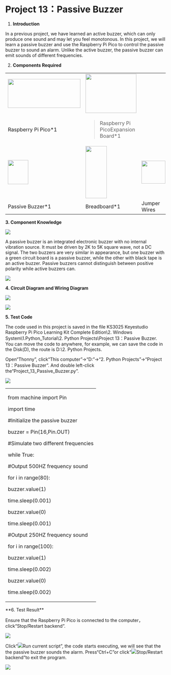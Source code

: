 # Project 13：Passive Buzzer

1.  **Introduction**

In a previous project, we have learned an active buzzer, which can only produce one sound and may let you feel monotonous. In this project, we will learn a passive buzzer and use the Raspberry Pi Pico to control the passive buzzer to sound an alarm. Unlike the active buzzer, the passive buzzer can emit sounds of different frequencies.

2.  **Components Required**

<table>
<tbody>
<tr class="odd">
<td><img src="https://raw.githubusercontent.com/keyestudio/KS3025-KS3025F-Keyestudio-Raspberry-Pi-Pico-Learning-Kit-Complete-Edition-Python/master/media/b18fe281156b29c44796f72222718d58.jpeg" style="width:2.37431in;height:0.94514in" /></td>
<td><img src="https://raw.githubusercontent.com/keyestudio/KS3025-KS3025F-Keyestudio-Raspberry-Pi-Pico-Learning-Kit-Complete-Edition-Python/master/media/bbed91c0b45fcafc7e7163bfeabf68f9.png" style="width:1.67014in;height:1.28472in" /></td>
<td></td>
<td></td>
</tr>
<tr class="even">
<td>Raspberry Pi Pico*1</td>
<td><blockquote>
<p>Raspberry Pi PicoExpansion Board*1</p>
</blockquote></td>
<td></td>
<td></td>
</tr>
<tr class="odd">
<td><img src="https://raw.githubusercontent.com/keyestudio/KS3025-KS3025F-Keyestudio-Raspberry-Pi-Pico-Learning-Kit-Complete-Edition-Python/master/media/d1ea1bb2b2749820cab389d5b85b838b.png" style="width:0.66181in;height:0.79444in" /></td>
<td><img src="https://raw.githubusercontent.com/keyestudio/KS3025-KS3025F-Keyestudio-Raspberry-Pi-Pico-Learning-Kit-Complete-Edition-Python/master/media/e380dd26e4825be9a768973802a55fe6.png" style="width:0.69375in;height:1.70139in" /></td>
<td><img src="https://raw.githubusercontent.com/keyestudio/KS3025-KS3025F-Keyestudio-Raspberry-Pi-Pico-Learning-Kit-Complete-Edition-Python/master/media/c801a7baee258ff7f5f28ac6e9a7097b.png" style="width:0.77778in;height:0.74792in" /></td>
<td><img src="https://raw.githubusercontent.com/keyestudio/KS3025-KS3025F-Keyestudio-Raspberry-Pi-Pico-Learning-Kit-Complete-Edition-Python/master/media/7dcbd02995be3c142b2f97df7f7c03ce.png" style="width:1.05903in;height:0.56667in" /></td>
</tr>
<tr class="even">
<td>Passive Buzzer*1</td>
<td>Breadboard*1</td>
<td>Jumper Wires</td>
<td>USB Cable*1</td>
</tr>
</tbody>
</table>

**3. Component Knowledge**

![](/media/8d0020e53824072cbe9d4f7d2f8acb4f.png)

A passive buzzer is an integrated electronic buzzer with no internal vibration source. It must be driven by 2K to 5K square wave, not a DC signal. The two buzzers are very similar in appearance, but one buzzer with a green circuit board is a passive buzzer, while the other with black tape is an active buzzer. Passive buzzers cannot distinguish between positive polarity while active buzzers can.

![](/media/fc42c5ed014609ff0b290ee5361bb2fd.png)

**4. Circuit Diagram and Wiring Diagram**

![](/media/e0da1ccdbff24d256db130816c55da74.png)

![](/media/e601e48f8deddb3e9e7734d0022106b3.png)

**5. Test Code**

The code used in this project is saved in the file KS3025 Keyestudio Raspberry Pi Pico Learning Kit Complete Edition\\2. Windows System\\1.Python\_Tutorial\\2. Python Projects\\Project 13：Passive Buzzer. You can move the code to anywhere, for example, we can save the code in the Disk(D), the route is D:\\2. Python Projects.

Open“Thonny”, click“This computer”→“D:”→“2. Python Projects”→“Project 13：Passive Buzzer”. And double left-click
the“Project\_13\_Passive\_Buzzer.py”.

![](/media/4e4cf166f1de082468ebf77ef6ba3d4d.png)

<table>
<tbody>
<tr class="odd">
<td><p>from machine import Pin</p>
<p>import time</p>
<p>#Initialize the passive buzzer</p>
<p>buzzer = Pin(16,Pin.OUT)</p>
<p>#Simulate two different frequencies</p>
<p>while True:</p>
<p>#Output 500HZ frequency sound</p>
<p>for i in range(80):</p>
<p>buzzer.value(1)</p>
<p>time.sleep(0.001)</p>
<p>buzzer.value(0)</p>
<p>time.sleep(0.001)</p>
<p>#Output 250HZ frequency sound</p>
<p>for i in range(100):</p>
<p>buzzer.value(1)</p>
<p>time.sleep(0.002)</p>
<p>buzzer.value(0)</p>
<p>time.sleep(0.002)</p></td>
</tr>
</tbody>
</table>
**6. Test Result**

Ensure that the Raspberry Pi Pico is connected to the computer，click“Stop/Restart backend”.

![](/media/699667c6aea0990e6a2fa408ef7ca3a1.png)

Click“![](/media/da852227207616ccd9aff28f19e02690.png)Run current script”, the code starts executing, we will see that the the passive buzzer sounds the alarm. Press“Ctrl+C”or click“![](/media/27451c8a9c13e29d02bc0f5831cfaf1f.png)Stop/Restart backend”to exit the program.

![](/media/02d6cb5bd3d2cef4e669886b957544ed.png)

